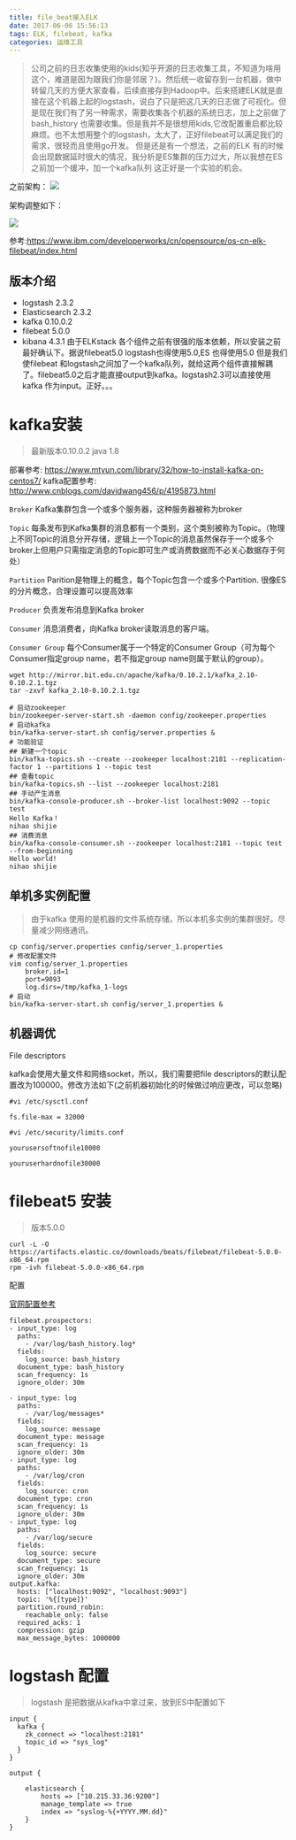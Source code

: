 ```yaml
---
title: file_beat接入ELK
date: 2017-06-06 15:56:13
tags: ELK, filebeat, kafka
categories: 运维工具
---
```


> 公司之前的日志收集使用的kids(知乎开源的日志收集工具，不知道为啥用这个，难道是因为跟我们你是邻居？)。然后统一收留存到一台机器，做中转留几天的方便大家查看，后续直接存到Hadoop中。后来搭建ELK就是直接在这个机器上起的logstash，说白了只是把这几天的日志做了可视化。但是现在我们有了另一种需求，需要收集各个机器的系统日志，加上之前做了bash_history 也需要收集。但是我并不是很想用kids,它改配置重启都比较麻烦。也不太想用整个的logstash，太大了，正好filebeat可以满足我们的需求，很轻而且使用go开发。
> 但是还是有一个想法，之前的ELK 有的时候会出现数据延时很大的情况，我分析是ES集群的压力过大，所以我想在ES之前加一个缓冲，加一个kafka队列
> 这正好是一个实验的机会。


之前架构：
![](http://or2jd66dq.bkt.clouddn.com/ELK%E6%97%A9%E6%9C%9F%E6%9E%B6%E6%9E%84.png)

架构调整如下：

![](http://or2jd66dq.bkt.clouddn.com/ELK-kafka.png)

参考:https://www.ibm.com/developerworks/cn/opensource/os-cn-elk-filebeat/index.html
## 版本介绍
- logstash 2.3.2
- Elasticsearch 2.3.2
- kafka 0.10.0.2
- filebeat 5.0.0
- kibana 4.3.1
由于ELKstack 各个组件之前有很强的版本依赖，所以安装之前最好确认下。据说filebeat5.0 logstash也得使用5.0,ES 也得使用5.0 但是我们使filebeat 和logstash之间加了一个kafka队列，就给这两个组件直接解耦了。filebeat5.0之后才能直接output到kafka。logstash2.3可以直接使用kafka 作为input。正好。。。


# kafka安装

> 最新版本0.10.0.2
> java 1.8

部署参考: https://www.mtyun.com/library/32/how-to-install-kafka-on-centos7/
kafka配置参考: http://www.cnblogs.com/davidwang456/p/4195873.html

`Broker`
Kafka集群包含一个或多个服务器，这种服务器被称为broker

`Topic`
每条发布到Kafka集群的消息都有一个类别，这个类别被称为Topic。（物理上不同Topic的消息分开存储，逻辑上一个Topic的消息虽然保存于一个或多个broker上但用户只需指定消息的Topic即可生产或消费数据而不必关心数据存于何处）

`Partition`
Parition是物理上的概念，每个Topic包含一个或多个Partition.
很像ES的分片概念，合理设置可以提高效率

`Producer`
负责发布消息到Kafka broker

`Consumer`
消息消费者，向Kafka broker读取消息的客户端。

`Consumer Group`
每个Consumer属于一个特定的Consumer Group（可为每个Consumer指定group name，若不指定group name则属于默认的group）。


```
wget http://mirror.bit.edu.cn/apache/kafka/0.10.2.1/kafka_2.10-0.10.2.1.tgz
tar -zxvf kafka_2.10-0.10.2.1.tgz

# 启动zookeeper 
bin/zookeeper-server-start.sh -daemon config/zookeeper.properties
# 启动kafka
bin/kafka-server-start.sh config/server.properties &
# 功能验证
## 新建一个topic 
bin/kafka-topics.sh --create --zookeeper localhost:2181 --replication-factor 1 --partitions 1 --topic test
## 查看topic 
bin/kafka-topics.sh --list --zookeeper localhost:2181
## 手动产生消息
bin/kafka-console-producer.sh --broker-list localhost:9092 --topic test 
Hello Kafka！
nihao shijie
## 消费消息
bin/kafka-console-consumer.sh --zookeeper localhost:2181 --topic test --from-beginning
Hello world!
nihao shijie
```

## 单机多实例配置
> 由于kafka 使用的是机器的文件系统存储，所以本机多实例的集群很好。尽量减少网络通讯。

```
cp config/server.properties config/server_1.properties
# 修改配置文件 
vim config/server_1.properties
    broker.id=1
    port=9093
    log.dirs=/tmp/kafka_1-logs
# 启动
bin/kafka-server-start.sh config/server_1.properties &

```

## 机器调优
File descriptors

kafka会使用大量文件和网络socket，所以，我们需要把file descriptors的默认配置改为100000。修改方法如下(之前机器初始化的时候做过响应更改，可以忽略)
```
#vi /etc/sysctl.conf

fs.file-max = 32000

#vi /etc/security/limits.conf

yourusersoftnofile10000

youruserhardnofile30000
```

    
# filebeat5 安装

> 版本5.0.0

```
curl -L -O https://artifacts.elastic.co/downloads/beats/filebeat/filebeat-5.0.0-x86_64.rpm
rpm -ivh filebeat-5.0.0-x86_64.rpm
```
配置

[官网配置参考](https://www.elastic.co/guide/en/beats/filebeat/5.0/configuration-filebeat-options.html)

```
filebeat.prospectors:
- input_type: log
  paths:
    - /var/log/bash_history.log*
  fields:
    log_source: bash_history
  document_type: bash_history
  scan_frequency: 1s
  ignore_older: 30m

- input_type: log
  paths:
    - /var/log/messages*
  fields:
    log_source: message
  document_type: message
  scan_frequency: 1s
  ignore_older: 30m
- input_type: log
  paths:
    - /var/log/cron
  fields:
    log_source: cron
  document_type: cron
  scan_frequency: 1s
  ignore_older: 30m
- input_type: log
  paths:
    - /var/log/secure
  fields:
    log_source: secure
  document_type: secure
  scan_frequency: 1s
  ignore_older: 30m
output.kafka:
  hosts: ["localhost:9092", "localhost:9093"]
  topic: '%{[type]}'
  partition.round_robin:
    reachable_only: false
  required_acks: 1
  compression: gzip
  max_message_bytes: 1000000
```

# logstash 配置

> logstash 是把数据从kafka中拿过来，放到ES中配置如下

```
input {
  kafka {
    zk_connect => "localhost:2181"
    topic_id => "sys_log"
  }
}

output {

    elasticsearch {
        hosts => ["10.215.33.36:9200"]
        manage_template => true
        index => "syslog-%{+YYYY.MM.dd}"
    }
}
```




